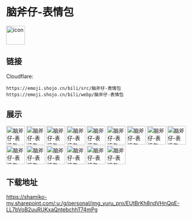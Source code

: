 # 脑斧仔-表情包
<img src="https://emoji.shojo.cn/bili/src/脑斧仔-表情包/icon.png" width="50" height="50" alt="icon">

## 链接
Cloudflare:
```
https://emoji.shojo.cn/bili/src/脑斧仔-表情包
https://emoji.shojo.cn/bili/webp/脑斧仔-表情包
```
## 展示
<img src="https://emoji.shojo.cn/bili/src/脑斧仔-表情包/脑斧仔-表情包-呜哇.png" width="50" height="50" alt="脑斧仔-表情包-呜哇">
<img src="https://emoji.shojo.cn/bili/src/脑斧仔-表情包/脑斧仔-表情包-菜虎.png" width="50" height="50" alt="脑斧仔-表情包-菜虎">
<img src="https://emoji.shojo.cn/bili/src/脑斧仔-表情包/脑斧仔-表情包-生气.png" width="50" height="50" alt="脑斧仔-表情包-生气">
<img src="https://emoji.shojo.cn/bili/src/脑斧仔-表情包/脑斧仔-表情包-哦.png" width="50" height="50" alt="脑斧仔-表情包-哦">
<img src="https://emoji.shojo.cn/bili/src/脑斧仔-表情包/脑斧仔-表情包-什么.png" width="50" height="50" alt="脑斧仔-表情包-什么">
<img src="https://emoji.shojo.cn/bili/src/脑斧仔-表情包/脑斧仔-表情包-赞.png" width="50" height="50" alt="脑斧仔-表情包-赞">
<img src="https://emoji.shojo.cn/bili/src/脑斧仔-表情包/脑斧仔-表情包-困了.png" width="50" height="50" alt="脑斧仔-表情包-困了">
<img src="https://emoji.shojo.cn/bili/src/脑斧仔-表情包/脑斧仔-表情包-略.png" width="50" height="50" alt="脑斧仔-表情包-略">
<img src="https://emoji.shojo.cn/bili/src/脑斧仔-表情包/脑斧仔-表情包-哭哭.png" width="50" height="50" alt="脑斧仔-表情包-哭哭">
<img src="https://emoji.shojo.cn/bili/src/脑斧仔-表情包/脑斧仔-表情包-加油.png" width="50" height="50" alt="脑斧仔-表情包-加油">
<img src="https://emoji.shojo.cn/bili/src/脑斧仔-表情包/脑斧仔-表情包-饿.png" width="50" height="50" alt="脑斧仔-表情包-饿">
<img src="https://emoji.shojo.cn/bili/src/脑斧仔-表情包/脑斧仔-表情包-爱你.png" width="50" height="50" alt="脑斧仔-表情包-爱你">
<img src="https://emoji.shojo.cn/bili/src/脑斧仔-表情包/脑斧仔-表情包-哼.png" width="50" height="50" alt="脑斧仔-表情包-哼">
<img src="https://emoji.shojo.cn/bili/src/脑斧仔-表情包/脑斧仔-表情包-wow.png" width="50" height="50" alt="脑斧仔-表情包-wow">
<img src="https://emoji.shojo.cn/bili/src/脑斧仔-表情包/脑斧仔-表情包-水逆退散.png" width="50" height="50" alt="脑斧仔-表情包-水逆退散">

## 下载地址

https://shamiko-my.sharepoint.com/:u:/g/personal/img_yuru_pro/EUtBrKh8ndVHnQqE-LL7bVoB2uuRUKxaQntebchhT74mPg